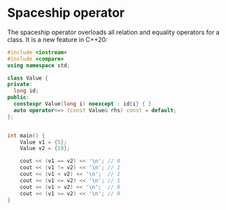 # Spaceship operator

The spaceship operator overloads all relation and equality operators for a class. It is a new feature in C++20:

```cpp
#include <iostream>
#include <compare>
using namespace std;

class Value {
private:
  long id;
public:
  constexpr Value(long i) noexcept : id{i} { }
  auto operator<=> (const Value& rhs) const = default;
};


int main() {
    Value v1 = {5};
    Value v2 = {10};

    cout << (v1 == v2) << '\n'; // 0
    cout << (v1 != v2) << '\n'; // 1
    cout << (v1 < v2) << '\n';  // 1
    cout << (v1 <= v2) << '\n'; // 1
    cout << (v1 > v2) << '\n';  // 0
    cout << (v1 >= v2) << '\n'; // 0
}
```
